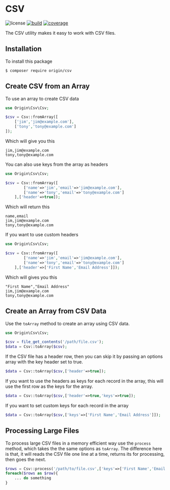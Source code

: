 # CSV

![license](https://img.shields.io/badge/license-MIT-brightGreen.svg)
[![build](https://travis-ci.org/originphp/csv.svg?branch=masterhttps://travis-ci.org/originphp/csv.svg?branch=master)](https://travis-ci.org/originphp/csv)
[![coverage](https://coveralls.io/repos/github/originphp/csv/badge.svg?branch=master)](https://coveralls.io/github/originphp/csv?branch=master)

The CSV utility makes it easy to work with CSV files.

## Installation

To install this package

```linux
$ composer require origin/csv
```

## Create CSV from an Array

To use an array to create CSV data

```php
use Origin\Csv\Csv;

$csv = Csv::fromArray([
    ['jim','jim@example.com'],
    ['tony','tony@example.com']
]);

```

Which will give you this

```
jim,jim@example.com
tony,tony@example.com
```

You can also use keys from the array as headers

```php
use Origin\Csv\Csv;

$csv = Csv::fromArray([
        ['name'=>'jim','email'=>'jim@example.com'],
        ['name'=>'tony','email'=>'tony@example.com']
    ],['header'=>true]);

```

Which will return this

```
name,email
jim,jim@example.com
tony,tony@example.com
```

If you want to use custom headers

```php
use Origin\Csv\Csv;

$csv = Csv::fromArray([
        ['name'=>'jim','email'=>'jim@example.com'],
        ['name'=>'tony','email'=>'tony@example.com']
    ],['header'=>['First Name','Email Address']]);

```

Which will gives you this

```
"First Name","Email Address"
jim,jim@example.com
tony,tony@example.com
```

## Create an Array from CSV Data

Use the `toArray` method to create an array using CSV data.

```php
use Origin\Csv\Csv;

$csv = file_get_contents('/path/file.csv');
$data = Csv::toArray($csv);

```

If the CSV file has a header row, then you can skip it by passing an options array with the key header set to true.

```php
$data = Csv::toArray($csv,['header'=>true]);
```

If you want to use the headers as keys for each record in the array, this will use the first row as the keys for the array.

```php
$data = Csv::toArray($csv,['header'=>true,'keys'=>true]);
```

If you want to set custom keys for each record in the array

```php
$data = Csv::toArray($csv,['keys'=>['First Name','Email Address']]);
```

## Processing Large Files

To process large CSV files in a memory efficient way use the `process` method, which takes the the same options as `toArray`. The difference here is that, it will reads the CSV file one line at a time, returns its for processing, then goes the next.

```php
$rows = Csv::process('/path/to/file.csv',['keys'=>['First Name','Email Address']]);
foreach($rows as $row){
    ... do something
}
```